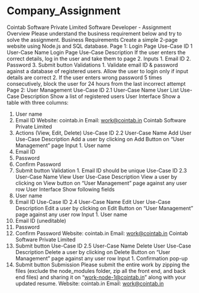 # Company_Assignment
Cointab Software Private Limited
Software Developer - Assignment
Overview
Please understand the business requirement below and try to solve the assignment.
Business Requirements
Create a simple 2-page website using Node.js and SQL database.
Page 1: Login Page
Use-Case ID 1
User-Case Name Login Page
Use-Case Description If the user enters the correct details, log in the
user and take them to page 2.
Inputs 1. Email ID
2. Password
3. Submit button
Validations 1. Validate email ID & password against
a database of registered users. Allow
the user to login only if input details
are correct
2. If the user enters wrong password 5
times consecutively, block the user for
24 hours from the last incorrect
attempt
Page 2: User Management
Use-Case ID 2.1
User-Case Name User List
Use-Case Description Show a list of registered users
User Interface Show a table with three columns:
1. User name
2. Email ID
Website: cointab.in Email: work@cointab.in
Cointab Software Private Limited
3. Actions (View, Edit, Delete)
Use-Case ID 2.2
User-Case Name Add User
Use-Case Description Add a user by clicking on Add Button on
“User Management” page
Input 1. User name
2. Email ID
3. Password
4. Confirm Password
5. Submit button
Validation 1. Email ID should be unique
Use-Case ID 2.3
User-Case Name View User
Use-Case Description View a user by clicking on View button on
“User Management” page against any user
row
User Interface Show following fields
1. User name
2. Email ID
Use-Case ID 2.4
User-Case Name Edit User
Use-Case Description Edit a user by clicking on Edit Button on
“User Management” page against any user
row
Input 1. User name
2. Email ID (uneditable)
3. Password
4. Confirm Password
Website: cointab.in Email: work@cointab.in
Cointab Software Private Limited
5. Submit button
Use-Case ID 2.5
User-Case Name Delete User
Use-Case Description Delete a user by clicking on Delete Button on
“User Management” page against any user
row
Input 1. Confirmation pop-up
2. Submit button
Submission
Please submit the entire work by zipping the files (exclude the node_modules folder, zip all the
front end, and back end files) and sharing it on “work-node-1@cointab.in” along with your
updated resume.
Website: cointab.in Email: work@cointab.in
